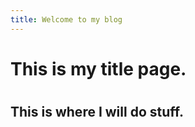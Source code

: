```yaml
---
title: Welcome to my blog
---
```

# <h1> This is my title page.
# <h2> This is where I will do stuff.
